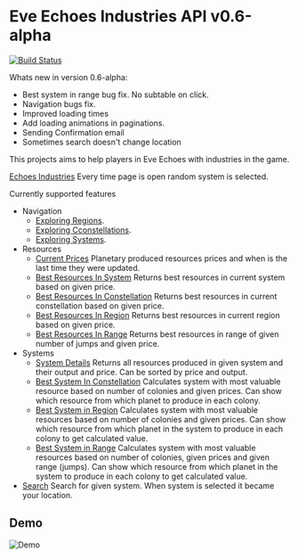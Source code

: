 # Eve Echoes Industries API v0.6-alpha

[![Build Status](https://dev.azure.com/zdravkovBG/Eve%20Echoes%20Industries/_apis/build/status/pirocorp.Eve-Echoes-Planetary-Production-API?branchName=main)](https://dev.azure.com/zdravkovBG/Eve%20Echoes%20Industries/_build/latest?definitionId=4&branchName=main)

Whats new in version 0.6-alpha:
- Best system in range bug fix. No subtable on click.
- Navigation bugs fix. 
- Improved loading times
- Add loading animations in paginations.
- Sending Confirmation email
- Sometimes search doesn't change location

This projects aims to help players in Eve Echoes with industries in the game.

[Echoes Industries](https://www.echoesindustries.com/) Every time page is open random system is selected.

Currently supported features
- Navigation
  - [Exploring Regions](https://www.echoesindustries.com/navigation/regions).
  - [Exploring Cconstellations](https://www.echoesindustries.com/navigation/constellations).
  - [Exploring Systems](https://www.echoesindustries.com/navigation/systems).
- Resources
  - [Current Prices](https://www.echoesindustries.com/resources/details) Planetary produced resources prices and when is the last time they were updated.
  - [Best Resources In System](https://www.echoesindustries.com/resources/system) Returns best resources in current system based on given price.
  - [Best Resources In Constellation](https://www.echoesindustries.com/resources/constellation) Returns best resources in current constellation based on given price.
  - [Best Resources In Region](https://www.echoesindustries.com/resources/region) Returns best resources in current region based on given price.
  - [Best Resources In Range](https://www.echoesindustries.com/resources/range) Returns best resources in range of given number of jumps and given price.
- Systems
  - [System Details](https://www.echoesindustries.com/systems) Returns all resources produced in given system and their output and price. Can be sorted by price and output.
  - [Best System In Constellation](https://www.echoesindustries.com/systems/constellation) Calculates system with most valuable resource based on number of colonies and given prices. Can show which resource from which planet to produce in each colony.
  - [Best System in Region](https://www.echoesindustries.com/systems/region) Calculates system with most valuable resources based on number of colonies and given prices. Can show which resource from which planet in the system to produce in each colony to get calculated value.
  - [Best System in Range](https://www.echoesindustries.com/systems/range) Calculates system with most valuable resources based on number of colonies, given prices and given range (jumps). Can show which resource from which planet in the system to produce in each colony to get calculated value.
- [Search](https://www.echoesindustries.com/) Search for given system. When system is selected it became your location.

## Demo
![Demo](Demo.gif)
